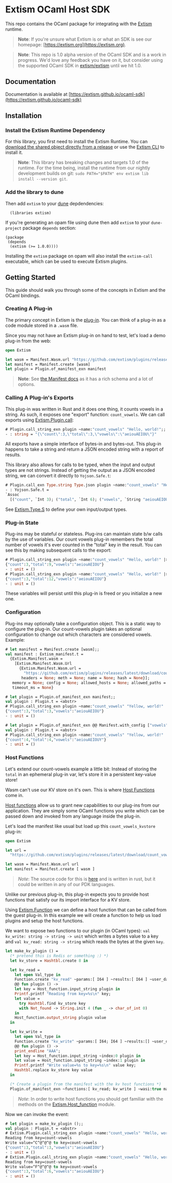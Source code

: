# Extism OCaml Host SDK

This repo contains the OCaml package for integrating with the [Extism](https://extism.org/) runtime.

> **Note**: If you're unsure what Extism is or what an SDK is see our homepage: [https://extism.org](https://extism.org).

> **Note**: This repo is 1.0 alpha version of the OCaml SDK and is a work in progress. We'd love any feedback you have on it, but consider using the supported OCaml SDK in [extism/extism](https://github.com/extism/extism/tree/main/ocaml) until we hit 1.0.

## Documentation

Documentation is available at [https://extism.github.io/ocaml-sdk](https://extism.github.io/ocaml-sdk)

## Installation

### Install the Extism Runtime Dependency

For this library, you first need to install the Extism Runtime. You can [download the shared object directly from a release](https://github.com/extism/extism/releases) or use the [Extism CLI](https://github.com/extism/cli) to install it.

> **Note**: This library has breaking changes and targets 1.0 of the runtime. For the time being, install the runtime from our nightly development builds on git: `sudo PATH="$PATH" env extism lib install --version git`.

### Add the library to dune

Then add `extism` to your [dune](https://dune.build) depdendencies:

```
  (libraries extism)
```

If you're generating an opam file using dune then add `extism` to your `dune-project` package `depends` section:

```
(package
 (depends
  (extism (>= 1.0.0))))
```

Installing the `extism` package on opam will also install the `extism-call` executable, which can be used
to execute Extism plugins.

## Getting Started

This guide should walk you through some of the concepts in Extism and the OCaml bindings.

### Creating A Plug-in

The primary concept in Extism is the [plug-in](https://extism.org/docs/concepts/plug-in). You can think of a plug-in as a code module stored in a `.wasm` file.

Since you may not have an Extism plug-in on hand to test, let's load a demo plug-in from the web:

```ocaml
open Extism

let wasm = Manifest.Wasm.url "https://github.com/extism/plugins/releases/latest/download/count_vowels.wasm"
let manifest = Manifest.create [wasm]
let plugin = Plugin.of_manifest_exn manifest
```

> **Note**: See [the Manifest docs](https://extism.github.io/ocaml-sdk/extism-manifest/Extism_manifest/index.html) as it has a rich schema and a lot of options.

### Calling A Plug-in's Exports

This plug-in was written in Rust and it does one thing, it counts vowels in a string. As such, it exposes one "export" function: `count_vowels`. We can call exports using [Extism.Plugin.call](https://extism.github.io/ocaml-sdk/extism/Extism/Plugin/index.html#val-call):

<!-- $MDX skip -->
```ocaml
# Plugin.call_string_exn plugin ~name:"count_vowels" "Hello, world!";;
- : string = "{\"count\":3,\"total\":3,\"vowels\":\"aeiouAEIOU\"}"
```

All exports have a simple interface of bytes-in and bytes-out. This plug-in happens to take a string and return a JSON encoded string with a report of results.

This library also allows for calls to be typed, when the input and output types are not strings. Instead of getting the output as a JSON encoded string, we can
convert it directly to `Yojson.Safe.t`:

<!-- $MDX skip -->
```ocaml
# Plugin.call_exn Type.string Type.json plugin ~name:"count_vowels" "Hello, world!";;
- : Yojson.Safe.t =
`Assoc
  [("count", `Int 3); ("total", `Int 6); ("vowels", `String "aeiouAEIOU")]
```

See [Extism.Type.S](https://extism.github.io/ocaml-sdk/extism/Extism/Type/module-type-S/index.html) to define your own input/output types.

### Plug-in State

Plug-ins may be stateful or stateless. Plug-ins can maintain state b/w calls by the use of variables. Our count vowels plug-in remembers the total number of vowels it's ever counted in the "total" key in the result. You can see this by making subsequent calls to the export:

<!-- $MDX skip -->
```ocaml
# Plugin.call_string_exn plugin ~name:"count_vowels" "Hello, world!" |> print_endline;;
{"count":3,"total":9,"vowels":"aeiouAEIOU"}
- : unit = ()
# Plugin.call_string_exn plugin ~name:"count_vowels" "Hello, world!" |> print_endline;;
{"count":3,"total":12,"vowels":"aeiouAEIOU"}
- : unit = ()
```

These variables will persist until this plug-in is freed or you initialize a new one.

### Configuration

Plug-ins may optionally take a configuration object. This is a static way to configure the plug-in. Our count-vowels plugin takes an optional configuration to change out which characters are considered vowels. Example:

<!-- $MDX skip -->
```ocaml
# let manifest = Manifest.create [wasm];;
val manifest : Extism_manifest.t =
  {Extism.Manifest.wasm =
    [Extism.Manifest.Wasm.Url
      {Extism.Manifest.Wasm.url =
        "https://github.com/extism/plugins/releases/latest/download/count_vowels.wasm";
       headers = None; meth = None; name = None; hash = None}];
   memory = None; config = None; allowed_hosts = None; allowed_paths = None;
   timeout_ms = None}

# let plugin = Plugin.of_manifest_exn manifest;;
val plugin : Plugin.t = <abstr>
# Plugin.call_string_exn plugin ~name:"count_vowels" "Yellow, world!" |> print_endline;;
{"count":3,"total":3,"vowels":"aeiouAEIOU"}
- : unit = ()

# let plugin = Plugin.of_manifest_exn @@ Manifest.with_config ["vowels", Some "aeiouAEIOUY"] manifest;;
val plugin : Plugin.t = <abstr>
# Plugin.call_string_exn plugin ~name:"count_vowels" "Yellow, world!" |> print_endline;;
{"count":4,"total":4,"vowels":"aeiouAEIOUY"}
- : unit = ()
```

### Host Functions

Let's extend our count-vowels example a little bit: Instead of storing the `total` in an ephemeral plug-in var, let's store it in a persistent key-value store!

Wasm can't use our KV store on it's own. This is where [Host Functions](https://extism.org/docs/concepts/host-functions) come in.

[Host functions](https://extism.org/docs/concepts/host-functions) allow us to grant new capabilities to our plug-ins from our application. They are simply some OCaml functions you write which can be passed down and invoked from any language inside the plug-in.

Let's load the manifest like usual but load up this `count_vowels_kvstore` plug-in:

<!-- $MDX file=examples/kv.ml,part=hostFnIntro -->
```ocaml
open Extism

let url =
  "https://github.com/extism/plugins/releases/latest/download/count_vowels_kvstore.wasm"

let wasm = Manifest.Wasm.url url
let manifest = Manifest.create [ wasm ]
```

> *Note*: The source code for this is [here](https://github.com/extism/plugins/blob/main/count_vowels_kvstore/src/lib.rs) and is written in rust, but it could be written in any of our PDK languages.

Unlike our previous plug-in, this plug-in expects you to provide host functions that satisfy our its import interface for a KV store.

Using [Extism.Function](https://extism.github.io/ocaml-sdk/extism/Extism/Function/index.html) we can define a host function that can be called from the guest plug-in. In this example we will create a function to help us load plugins and setup the host functions.

We want to expose two functions to our plugin (in OCaml types): `val kv_write: string -> string -> unit` which writes a bytes value to a key and `val kv_read: string -> string` which reads the bytes at the given `key`.

<!-- $MDX file=examples/kv.ml,part=hostFnDef -->
```ocaml
let make_kv_plugin () =
  (* pretend this is Redis or something :) *)
  let kv_store = Hashtbl.create 8 in

  let kv_read =
    let open Val_type in
    Function.create "kv_read" ~params:[ I64 ] ~results:[ I64 ] ~user_data:()
    @@ fun plugin () ->
    let key = Host_function.input_string plugin in
    Printf.printf "Reading from key=%s\n" key;
    let value =
      try Hashtbl.find kv_store key
      with Not_found -> String.init 4 (fun _ -> char_of_int 0)
    in
    Host_function.output_string plugin value
  in

  let kv_write =
    let open Val_type in
    Function.create "kv_write" ~params:[ I64; I64 ] ~results:[] ~user_data:()
    @@ fun plugin () ->
    print_endline "AAA";
    let key = Host_function.input_string ~index:0 plugin in
    let value = Host_function.input_string ~index:1 plugin in
    Printf.printf "Write value=%s to key=%s\n" value key;
    Hashtbl.replace kv_store key value
  in

  (* Create a plugin from the manifest with the kv host functions *)
  Plugin.of_manifest_exn ~functions:[ kv_read; kv_write ] ~wasi:true manifest
```

> *Note*: In order to write host functions you should get familiar with the methods on the [Extism.Host_function](https://extism.github.io/ocaml-sdk/extism/Extism/Host_function/index.html) module.


Now we can invoke the event:

<!-- $MDX skip,env=host-functions -->
```ocaml
# let plugin = make_kv_plugin ();;
val plugin : Plugin.t = <abstr>
# Extism.Plugin.call_string_exn plugin ~name:"count_vowels" "Hello, world" |> print_endline;;
Reading from key=count-vowels
Write value=^C^@^@^@ to key=count-vowels
{"count":3,"total":3,"vowels":"aeiouAEIOU"}
- : unit = ()
# Extism.Plugin.call_string_exn plugin ~name:"count_vowels" "Hello, world" |> print_endline;;
Reading from key=count-vowels
Write value=^F^@^@^@ to key=count-vowels
{"count":3,"total":6,"vowels":"aeiouAEIOU"}
- : unit = ()
```

